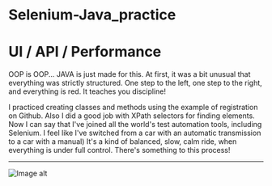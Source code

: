 # Selenium-Java_practice
# UI / API / Performance
OOP is OOP...
JAVA is just made for this. 
At first, it was a bit unusual that everything was strictly structured. One step to the left, one step to the right, and everything is red.  It teaches you discipline!

I practiced creating classes and methods using the example of registration on Github. Also I did a good job with XPath selectors for finding elements. Now I can say that I've joined all the world's test automation tools, including Selenium. I feel like I've switched from a car with an automatic transmission to a car with a manual) It's a kind of balanced, slow, calm ride, when everything is under full control. There's something to this process!
___
![Image alt](https://github.com/SerhiiQAA/Selenium-Java_practice/blob/main/images/CarMY.apng)
